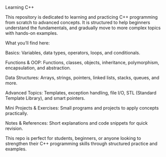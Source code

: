 Learning C++

This repository is dedicated to learning and practicing C++ programming from scratch to advanced concepts. It is structured to help beginners understand the fundamentals, and gradually move to more complex topics with hands-on examples.

What you’ll find here:

Basics: Variables, data types, operators, loops, and conditionals.

Functions & OOP: Functions, classes, objects, inheritance, polymorphism, encapsulation, and abstraction.

Data Structures: Arrays, strings, pointers, linked lists, stacks, queues, and more.

Advanced Topics: Templates, exception handling, file I/O, STL (Standard Template Library), and smart pointers.

Mini Projects & Exercises: Small programs and projects to apply concepts practically.

Notes & References: Short explanations and code snippets for quick revision.

This repo is perfect for students, beginners, or anyone looking to strengthen their C++ programming skills through structured practice and examples.
